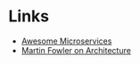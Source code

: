 # Links

- [Awesome Microservices](https://github.com/mfornos/awesome-microservices#nodejs)
- [Martin Fowler on Architecture](https://www.youtube.com/watch?v=DngAZyWMGR0)

